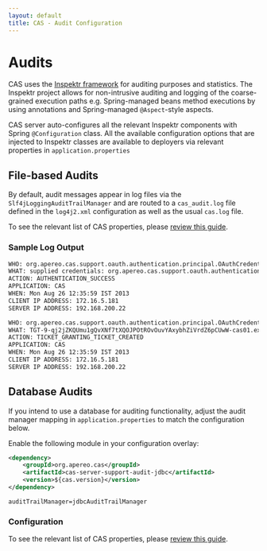 ```yaml
---
layout: default
title: CAS - Audit Configuration
---
```


# Audits

CAS uses the [Inspektr framework](https://github.com/Jasig/inspektr) for auditing purposes
and statistics. The Inspektr project allows for non-intrusive auditing and logging of the
coarse-grained execution paths e.g. Spring-managed beans method executions by using annotations
and Spring-managed `@Aspect`-style aspects.


CAS server auto-configures all the relevant Inspektr components 
with Spring `@Configuration` class. All the available configuration
options that are injected to Inspektr classes are available to 
deployers via relevant properties in `application.properties`

## File-based Audits

By default, audit messages appear in log files via the `Slf4jLoggingAuditTrailManager` and are routed to
a `cas_audit.log` file defined in the `log4j2.xml` configuration as well as the usual `cas.log` file.

To see the relevant list of CAS properties, please [review this guide](Configuration-Properties.html).

### Sample Log Output

```bash
WHO: org.apereo.cas.support.oauth.authentication.principal.OAuthCredentials@6cd7c975
WHAT: supplied credentials: org.apereo.cas.support.oauth.authentication.principal.OAuthCredentials@6cd7c975
ACTION: AUTHENTICATION_SUCCESS
APPLICATION: CAS
WHEN: Mon Aug 26 12:35:59 IST 2013
CLIENT IP ADDRESS: 172.16.5.181
SERVER IP ADDRESS: 192.168.200.22

WHO: org.apereo.cas.support.oauth.authentication.principal.OAuthCredentials@6cd7c975
WHAT: TGT-9-qj2jZKQUmu1gQvXNf7tXQOJPOtROvOuvYAxybhZiVrdZ6pCUwW-cas01.example.org
ACTION: TICKET_GRANTING_TICKET_CREATED
APPLICATION: CAS
WHEN: Mon Aug 26 12:35:59 IST 2013
CLIENT IP ADDRESS: 172.16.5.181
SERVER IP ADDRESS: 192.168.200.22
```

## Database Audits

If you intend to use a database
for auditing functionality, adjust the audit manager mapping 
in `application.properties` to match the configuration below.

Enable the following module in your configuration overlay:

```xml
<dependency>
    <groupId>org.apereo.cas</groupId>
    <artifactId>cas-server-support-audit-jdbc</artifactId>
    <version>${cas.version}</version>
</dependency>
```

```properties
auditTrailManager=jdbcAuditTrailManager
```

### Configuration

To see the relevant list of CAS properties, please [review this guide](Configuration-Properties.html).
